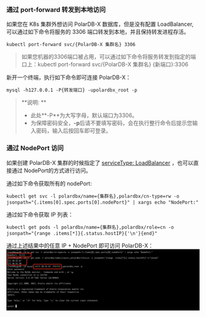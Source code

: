 ### 通过 port-forward 转发到本地访问
如果您在 K8s 集群外想访问 PolarDB-X 数据库，但是没有配置 LoadBalancer, 可以通过如下命令将服务的 3306 端口转发到本地，并且保持转发进程存活。

```shell
kubectl port-forward svc/{PolarDB-X 集群名} 3306
```

> 如果您机器的3306端口被占用，可以通过如下命令将服务转发到指定的端口上：kubectl port-forward svc/{PolarDB-X 集群名} {新端口}:3306

新开一个终端，执行如下命令即可连接 PolarDB-X：

```shell
mysql -h127.0.0.1 -P{转发端口} -upolardbx_root -p
```

> **说明: **
>    - 此处**-P**为大写字母，默认端口为3306。
>    - 为保障密码安全，**-p**后请不要填写密码，会在执行整行命令后提示您输入密码，输入后按回车即可登录。

### 通过 NodePort 访问
如果创建 PolarDB-X 集群的时候指定了 [serviceType: LoadBalancer](../../api/polardbxcluster.md) ，也可以直接通过 NodePort的方式进行访问。

通过如下命令获取所有的 nodePort:

```shell
kubectl get svc -l polardbx/name={集群名},polardbx/cn-type=rw -o jsonpath="{.items[0].spec.ports[0].nodePort}" | xargs echo "NodePort:"
```

通过如下命令获取 IP 列表：

```shell
kubectl get pods -l polardbx/name={集群名},polardbx/role=cn -o jsonpath="{range .items[*]}{.status.hostIP}{'\n'}{end}"
```

通过上述结果中的任意 IP + NodePort 即可访问 PolarDB-X：
![image.png](./connect-to-polardb-x.png)
